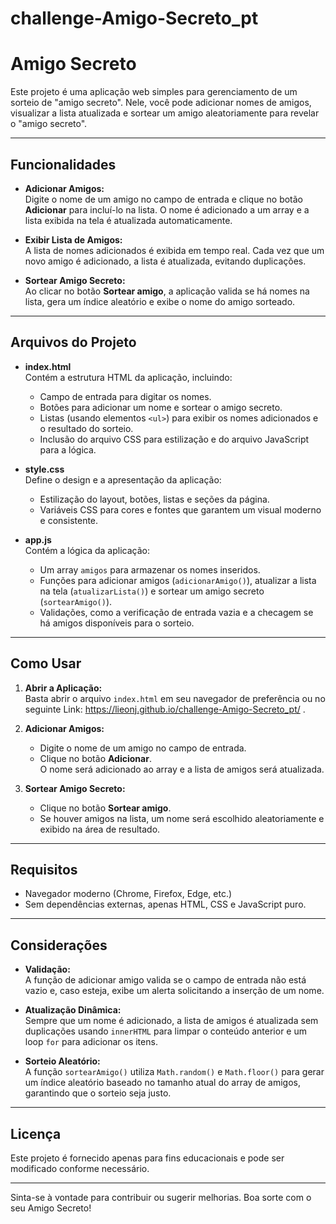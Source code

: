 # challenge-Amigo-Secreto_pt
# Amigo Secreto

Este projeto é uma aplicação web simples para gerenciamento de um sorteio de "amigo secreto". Nele, você pode adicionar nomes de amigos, visualizar a lista atualizada e sortear um amigo aleatoriamente para revelar o "amigo secreto".

---

## Funcionalidades

- **Adicionar Amigos:**  
  Digite o nome de um amigo no campo de entrada e clique no botão **Adicionar** para incluí-lo na lista. O nome é adicionado a um array e a lista exibida na tela é atualizada automaticamente.

- **Exibir Lista de Amigos:**  
  A lista de nomes adicionados é exibida em tempo real. Cada vez que um novo amigo é adicionado, a lista é atualizada, evitando duplicações.

- **Sortear Amigo Secreto:**  
  Ao clicar no botão **Sortear amigo**, a aplicação valida se há nomes na lista, gera um índice aleatório e exibe o nome do amigo sorteado.

---

## Arquivos do Projeto

- **index.html**  
  Contém a estrutura HTML da aplicação, incluindo:
  - Campo de entrada para digitar os nomes.
  - Botões para adicionar um nome e sortear o amigo secreto.
  - Listas (usando elementos `<ul>`) para exibir os nomes adicionados e o resultado do sorteio.
  - Inclusão do arquivo CSS para estilização e do arquivo JavaScript para a lógica.

- **style.css**  
  Define o design e a apresentação da aplicação:
  - Estilização do layout, botões, listas e seções da página.
  - Variáveis CSS para cores e fontes que garantem um visual moderno e consistente.

- **app.js**  
  Contém a lógica da aplicação:
  - Um array `amigos` para armazenar os nomes inseridos.
  - Funções para adicionar amigos (`adicionarAmigo()`), atualizar a lista na tela (`atualizarLista()`) e sortear um amigo secreto (`sortearAmigo()`).
  - Validações, como a verificação de entrada vazia e a checagem se há amigos disponíveis para o sorteio.

---

## Como Usar

1. **Abrir a Aplicação:**  
   Basta abrir o arquivo `index.html` em seu navegador de preferência ou no seguinte Link: https://lieonj.github.io/challenge-Amigo-Secreto_pt/ .

2. **Adicionar Amigos:**  
   - Digite o nome de um amigo no campo de entrada.
   - Clique no botão **Adicionar**.  
   O nome será adicionado ao array e a lista de amigos será atualizada.

3. **Sortear Amigo Secreto:**  
   - Clique no botão **Sortear amigo**.
   - Se houver amigos na lista, um nome será escolhido aleatoriamente e exibido na área de resultado.

---

## Requisitos

- Navegador moderno (Chrome, Firefox, Edge, etc.)
- Sem dependências externas, apenas HTML, CSS e JavaScript puro.

---

## Considerações

- **Validação:**  
  A função de adicionar amigo valida se o campo de entrada não está vazio e, caso esteja, exibe um alerta solicitando a inserção de um nome.

- **Atualização Dinâmica:**  
  Sempre que um nome é adicionado, a lista de amigos é atualizada sem duplicações usando `innerHTML` para limpar o conteúdo anterior e um loop `for` para adicionar os itens.

- **Sorteio Aleatório:**  
  A função `sortearAmigo()` utiliza `Math.random()` e `Math.floor()` para gerar um índice aleatório baseado no tamanho atual do array de amigos, garantindo que o sorteio seja justo.

---

## Licença

Este projeto é fornecido apenas para fins educacionais e pode ser modificado conforme necessário.

---

Sinta-se à vontade para contribuir ou sugerir melhorias. Boa sorte com o seu Amigo Secreto!
